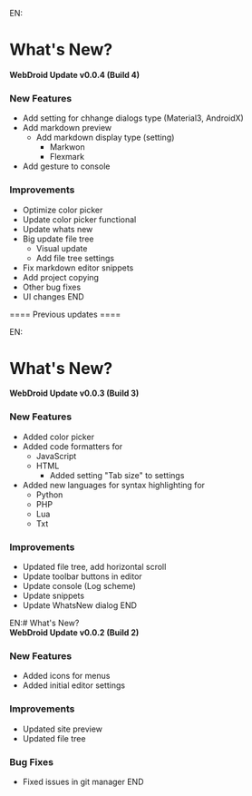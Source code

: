 EN:
# What's New?  
**WebDroid Update v0.0.4 (Build 4)**  

### New Features  
- Add setting for chhange dialogs type (Material3, AndroidX)
- Add markdown preview
  - Add markdown display type (setting)
    - Markwon
    - Flexmark
- Add gesture to console  
  
### Improvements  
- Optimize color picker
- Update color picker functional
- Update whats new
- Big update file tree
  - Visual update
  - Add file tree settings
- Fix markdown editor snippets
- Add project copying
- Other bug fixes
- UI changes
END











==== Previous updates ====

EN:
# What's New?  
**WebDroid Update v0.0.3 (Build 3)**  

### New Features  
- Added color picker
- Added code formatters for
  - JavaScript
  - HTML
    - Added setting "Tab size" to settings
- Added new languages for syntax highlighting for
  - Python
  - PHP
  - Lua
  - Txt  

### Improvements  
- Updated file tree, add horizontal scroll
- Update toolbar buttons in editor
- Update console (Log scheme)
- Update snippets
- Update WhatsNew dialog
END

EN:# What's New?  
**WebDroid Update v0.0.2 (Build 2)**  

### New Features  
- Added icons for menus  
- Added initial editor settings  

### Improvements  
- Updated site preview  
- Updated file tree  

### Bug Fixes  
- Fixed issues in git manager
END